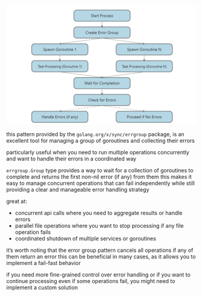 ![diagram](diagram.png)

this pattern provided by the `golang.org/x/sync/errgroup` package, is an excellent tool for managing a group of goroutines and collecting their errors

particularly useful when you need to run multiple operations concurrently and want to handle their errors in a coordinated way

`errgroup.Group` type provides a way to wait for a collection of goroutines to complete and returns the first non-nil error (if any) from them
this makes it easy to manage concurrent operations that can fail independently while still providing a clear and manageable error handling strategy

great at:
- concurrent api calls where you need to aggregate results or handle errors
- parallel file operations where you want to stop processing if any file operation fails
- coordinated shutdown of multiple services or goroutines

it’s worth noting that the error group pattern cancels all operations if any of them return an error
this can be beneficial in many cases, as it allows you to implement a fail-fast behavior

if you need more fine-grained control over error handling or if you want to continue processing even if some operations fail, you might need to implement a custom solution 
